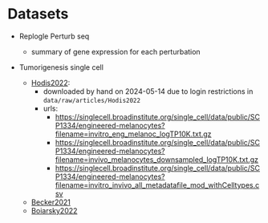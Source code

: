 # Datasets
- Replogle Perturb seq
    - summary of gene expression for each perturbation
    
- Tumorigenesis single cell
    - [Hodis2022](https://doi.org/10.1126%2Fscience.abi8175):
        - downloaded by hand on 2024-05-14 due to login restrictions in `data/raw/articles/Hodis2022`
        - urls:
            - https://singlecell.broadinstitute.org/single_cell/data/public/SCP1334/engineered-melanocytes?filename=invitro_eng_melanoc_logTP10K.txt.gz
            - https://singlecell.broadinstitute.org/single_cell/data/public/SCP1334/engineered-melanocytes?filename=invivo_melanocytes_downsampled_logTP10K.txt.gz
            - https://singlecell.broadinstitute.org/single_cell/data/public/SCP1334/engineered-melanocytes?filename=invitro_invivo_all_metadatafile_mod_withCelltypes.csv
    - [Becker2021](https://doi.org/10.1038/s41588-022-01088-x)
    - [Boiarsky2022](https://doi.org/10.1038/s41467-022-33944-z)